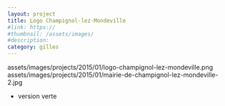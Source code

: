 ```yaml
---
layout: project
title: Logo Champignol-lez-Mondeville
#link: https://
#thumbnail: /assets/images/
#description:
category: gilles
---
```


assets/images/projects/2015/01/logo-champignol-lez-mondeville.png
assets/images/projects/2015/01/mairie-de-champignol-lez-mondeville-2.jpg

- version verte
